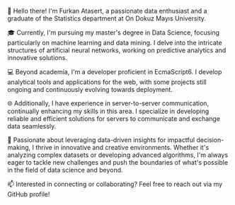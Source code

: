 👋 Hello there! I'm Furkan Atasert, a passionate data enthusiast and a graduate of the Statistics department at On Dokuz Mayıs University.

🎓 Currently, I'm pursuing my master's degree in Data Science, focusing particularly on machine learning and data mining. I delve into the intricate structures of artificial neural networks, working on predictive analytics and innovative solutions.

💻 Beyond academia, I'm a developer proficient in EcmaScript6. I develop analytical tools and applications for the web, with some projects still ongoing and continuously evolving towards deployment.

🌐 Additionally, I have experience in server-to-server communication, continually enhancing my skills in this area. I specialize in developing reliable and efficient solutions for servers to communicate and exchange data seamlessly.

🌟 Passionate about leveraging data-driven insights for impactful decision-making, I thrive in innovative and creative environments. Whether it's analyzing complex datasets or developing advanced algorithms, I'm always eager to tackle new challenges and push the boundaries of what's possible in the field of data science and beyond.

📫 Interested in connecting or collaborating? Feel free to reach out via my GitHub profile!
